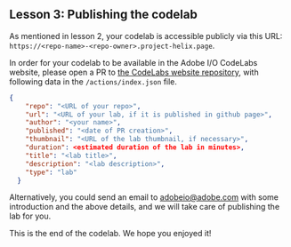 ## Lesson 3: Publishing the codelab

As mentioned in lesson 2, your codelab is accessible publicly via this URL: `https://<repo-name>-<repo-owner>.project-helix.page`.  

In order for your codelab to be available in the Adobe I/O CodeLabs website, please open a PR to [the CodeLabs website repository](https://github.com/AdobeDocs/adobeio-codelabs), with following data in the `/actions/index.json` file.

```json
{
    "repo": "<URL of your repo>",
    "url": "<URL of your lab, if it is published in github page>",
    "author": "<your name>",
    "published": "<date of PR creation>",
    "thumbnail": "<URL of the lab thumbnail, if necessary>",
    "duration": <estimated duration of the lab in minutes>,
    "title": "<lab title>",
    "description": "<lab description>",
    "type": "lab"
  }
```

Alternatively, you could send an email to adobeio@adobe.com with some introduction and the above details, and we will take care of publishing the lab for you.  

This is the end of the codelab. We hope you enjoyed it!
